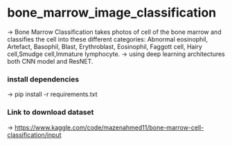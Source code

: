 # bone_marrow_image_classification
-> Bone Marrow Classification takes photos of cell of the bone marrow and classifies the cell into these different categories: Abnormal eosinophil, Artefact, Basophil, Blast, Erythroblast, Eosinophil, Faggott cell, Hairy cell,Smudge cell,Immature lymphocyte.
-> using deep learning architectures both CNN model and ResNET.

### install dependencies
-> pip install -r requirements.txt

### Link to download dataset
-> https://www.kaggle.com/code/mazenahmed11/bone-marrow-cell-classification/input
